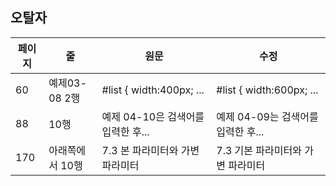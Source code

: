 ## 오탈자
페이지 | 줄 | 원문 | 수정
--- | --- | --- | ---
60 | 예제03-08 2행| #list { width:400px; ... | #list { width:600px; ...
88 | 10행 | 예제 04-10은 검색어를 입력한 후... | 예제 04-09는 검색어를 입력한 후...
170 | 아래쪽에서 10행 | 7.3 본 파라미터와 가변 파라미터 | 7.3 기본 파라미터와 가변 파라미터
